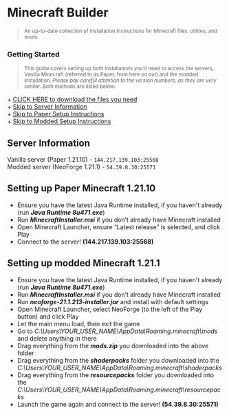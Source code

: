 # Minecraft Builder
><sup>An up-to-date collection of installation instructions for Minecraft files, utilites, and mods.</sup>  

### Getting Started 
><sup>This guide covers setting up both installations you'll need to access the servers, Vanilla Minecraft (referred to as Paper, from here on out) and the modded installation. *Please pay careful attention to the version numbers, as they are very similar.* Both methods are listed below:</sup>  

\+ [CLICK HERE to download the files you need](https://drive.google.com/drive/folders/1cEn3LVxxaCAZCpomDuQk2tDxF8ocPCHA?usp=sharing)   
\+ [Skip to Server Information](#server-information)   
\+ [Skip to Paper Setup Instructions](#setting-up-paper-minecraft-12110)   
\+ [Skip to Modded Setup Instructions](#setting-up-modded-minecraft-1211)     
  
  
## Server Information  
  Vanilla server (Paper 1.21.10) - `144.217.139.103:25568`   
  Modded server (NeoForge 1.21.1) - `54.39.8.30:25571`
  
## Setting up Paper Minecraft 1.21.10  
- Ensure you have the latest Java Runtime installed, if you haven't already (run ***Java Runtime 8u471.exe***)  
- Run ***MinecraftInstaller.msi*** if you don’t already have Minecraft installed  
- Open Minecraft Launcher, ensure “Latest release” is selected, and click Play  
- Connect to the server! **(144.217.139.103:25568)**

## Setting up modded Minecraft 1.21.1   
- Ensure you have the latest Java Runtime installed, if you haven't already (run ***Java Runtime 8u471.exe***)  
- Run ***MinecraftInstaller.msi*** if you don’t already have Minecraft installed  
- Run ***neoforge-21.1.213-installer.jar*** and install with default settings  
- Open Minecraft Launcher, select NeoForge (to the left of the Play button) and click Play  
- Let the main menu load, then exit the game  
- Go to *C:\Users\YOUR_USER_NAME\AppData\Roaming\.minecraft\mods* and delete anything in there  
- Drag everything from the ***mods.zip*** you downloaded into the above folder
- Drag everything from the ***shaderpacks*** folder you downloaded into the *C:\Users\YOUR_USER_NAME\AppData\Roaming\.minecraft\shaderpacks*
- Drag everything from the ***resourcepacks*** folder you downloaded into the *C:\Users\YOUR_USER_NAME\AppData\Roaming\.minecraft\resourcepacks*
- Launch the game again and connect to the server! **(54.39.8.30:25571)** 
